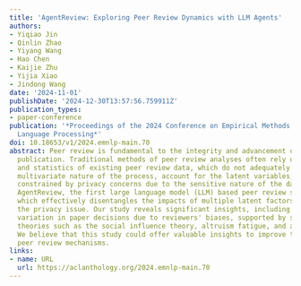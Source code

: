 ```yaml
---
title: 'AgentReview: Exploring Peer Review Dynamics with LLM Agents'
authors:
- Yiqiao Jin
- Qinlin Zhao
- Yiyang Wang
- Hao Chen
- Kaijie Zhu
- Yijia Xiao
- Jindong Wang
date: '2024-11-01'
publishDate: '2024-12-30T13:57:56.759911Z'
publication_types:
- paper-conference
publication: '*Proceedings of the 2024 Conference on Empirical Methods in Natural
  Language Processing*'
doi: 10.18653/v1/2024.emnlp-main.70
abstract: Peer review is fundamental to the integrity and advancement of scientific
  publication. Traditional methods of peer review analyses often rely on exploration
  and statistics of existing peer review data, which do not adequately address the
  multivariate nature of the process, account for the latent variables, and are further
  constrained by privacy concerns due to the sensitive nature of the data. We introduce
  AgentReview, the first large language model (LLM) based peer review simulation framework,
  which effectively disentangles the impacts of multiple latent factors and addresses
  the privacy issue. Our study reveals significant insights, including a notable 37.1%
  variation in paper decisions due to reviewers' biases, supported by sociological
  theories such as the social influence theory, altruism fatigue, and authority bias.
  We believe that this study could offer valuable insights to improve the design of
  peer review mechanisms.
links:
- name: URL
  url: https://aclanthology.org/2024.emnlp-main.70
---
```

